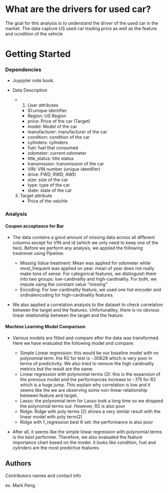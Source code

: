 # What are the drivers for used car?

The goal for this analysis is to understand the driver of the used car in the market. The data capture US used car trading price as well as the feature and ocndition of the vehicle


# Getting Started

### Dependencies

* Juypyter note book.
* Data Description
    * 1. User attributes
        *  ID:unique identifier
        *  Region: US Region
        *  price: Price of the car (Target)
        *  model: Model of the car
        *  manufacturer: manufacturer of the car
        *  condition: condition of the car
        *  cylinders: cylinders
        *  fuel: fuel that consumed
        *  odometer: current odometer
        *  title_status: title status
        *  transmission: transmission of the car
        *  VIN: VIN number (unique identifier)
        *  drive: FWD, RWD, AWD
        *  size: size of the car
        *  type: type of the car
        *  state: state of the car
        

    3. Target attribute
        - Price of the veichle


### Analysis
#### Coupon acceptance for Bar
* The data contains a good amount of missing data across all different columns except for VIN and id (which we only need to keep one of the two). Before we perform any analysis, we applied the following treatmnet using Pipeline:
    * Missing Value treatment: Mean was applied for odometer while most_frequent was applied on year. mean of year does not really make tons of sense. For categorical features, we distinguish them into two groups: low-cardinality and high-cardinality. For both, we impute using the constant value "missing"
    * Encoding: For low-cardinality feature, we used one hot encoder and ordinalencoding for high-cardinality features.

* We also applied a correlation analysis to the dataset to check correlation between the target and the features. Unfortunatley, there is no obvious linear relationship between the target and the feature.



#### Machine Learning Model Comparison
* Various models are fitted and compare after the data was transformed. Here we have evaluated the following model and compare:
    * Simple Linear regression: this would be our baseline model with no polynomial term. the R2 for test is -.00628 which is very poor in terms of predictivity. We also tried to remove the high cardinality metrics but the result are the same.
    * Linear regression with polynomial terms (2): this is the expansion of the previous model and the performances increase to -.175 for R2 which is a huge jump. This explain why correlation is low and it seems like the we are observing some non-linear relationship between feature and target.
    * Lasso: the polynomial term for Lasso took a long time so we dropped the polynomial terms out. However, R2 is also poor
    * Ridge: Ridge with poly terms (2) shows a very similar result with the linear model with poly term(2)
    * Ridge with f_regression best K set: the performance is also poor

* After all, it seems like the simple linear regression with polynomial terms is the best performer. Therefore, we also evaluated the feature importance chart based on the model. it looks like condition, fuel and cylinders are the most predictive features.



## Authors

Contributors names and contact info

ex. Mark Peng

